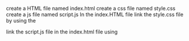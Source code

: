 create a HTML file named index.html
create a css file named style.css
create a js file named script.js
In the index.HTML file link the style.css file by using the 
<link rel="stylesheet" href="style.css">
link the script.js file in the index.html file using 
<script src="script.js">
